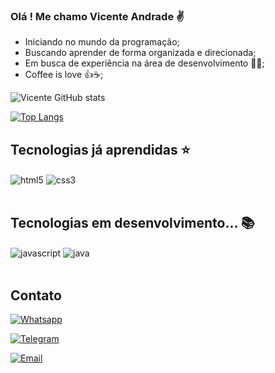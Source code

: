 ### Olá ! Me chamo Vicente Andrade ✌️

* Iniciando no mundo da programação;
* Buscando aprender de forma organizada e direcionada;
* Em busca de experiência na área de desenvolvimento 👨‍💻;
* Coffee is love 👍☕;

![Vicente GitHub stats](https://github-readme-stats.vercel.app/api?username=VicenteAndr4d3&show_icons=true&theme=onedark)

[![Top Langs](https://github-readme-stats.vercel.app/api/top-langs/?username=VicenteAndr4d3&layout=compact)](https://github.com/VicenteAndr4d3/github-readme-stats)

## Tecnologias já aprendidas ⭐

<div style="display: inline_block">
    <img align="center" alt="html5" src="https://img.shields.io/badge/HTML5-E34F26?style=for-the-badge&logo=html5&logoColor=white">
    <img align="center" alt="css3" src="https://img.shields.io/badge/CSS3-1572B6?style=for-the-badge&logo=css3&logoColor=white">
</div><br/>

## Tecnologias em desenvolvimento... 📚

<div style="display: inline_block">
    <img align="center" alt="javascript" src="https://img.shields.io/badge/JavaScript-F7DF1E?style=for-the-badge&logo=javascript&logoColor=black">
    <img align="center" alt="java" src="https://img.shields.io/badge/Java-ED8B00?style=for-the-badge&logo=java&logoColor=white">
</div><br/>

## Contato

[![Whatsapp](https://img.shields.io/badge/WhatsApp-25D366?style=for-the-badge&logo=whatsapp&logoColor=white)](https://contate.me/vicenteandrade)

[![Telegram](https://img.shields.io/badge/Telegram-2CA5E0?style=for-the-badge&logo=telegram&logoColor=white)](https://t.me/vicenteandrad)

[![Email](https://img.shields.io/badge/Gmail-D14836?style=for-the-badge&logo=gmail&logoColor=white)](mailto:vicenteandrad.code@gmail.com)
